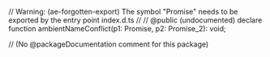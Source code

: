 // Warning: (ae-forgotten-export) The symbol "Promise" needs to be exported by the entry point index.d.ts
// 
// @public (undocumented)
declare function ambientNameConflict(p1: Promise<void>, p2: Promise_2<void>): void;


// (No @packageDocumentation comment for this package)
